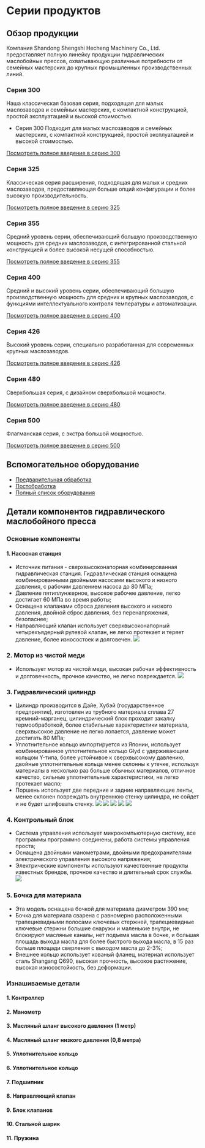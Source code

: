 # Серии продуктов

## Обзор продукции

Компания Shandong Shengshi Hecheng Machinery Co., Ltd. предоставляет полную линейку продукции гидравлических маслобойных прессов, охватывающую различные потребности от семейных мастерских до крупных промышленных производственных линий.

### Серия 300
Наша классическая базовая серия, подходящая для малых маслозаводов и семейных мастерских, с компактной конструкцией, простой эксплуатацией и высокой стоимостью.

- Серия 300
  Подходит для малых маслозаводов и семейных мастерских, с компактной конструкцией, простой эксплуатацией и высокой стоимостью.

[Посмотреть полное введение в серию 300](/ru/products/300)

### Серия 325
Классическая серия расширения, подходящая для малых и средних маслозаводов, предоставляющая больше опций конфигурации и более высокую производительность.

[Посмотреть полное введение в серию 325](/ru/products/325)

### Серия 355
Средний уровень серии, обеспечивающий большую производственную мощность для средних маслозаводов, с интегрированной стальной конструкцией и более высокой несущей способностью.

[Посмотреть полное введение в серию 355](/ru/products/355)

### Серия 400
Средний и высокий уровень серии, обеспечивающий большую производственную мощность для средних и крупных маслозаводов, с функциями интеллектуального контроля температуры и автоматизации.

[Посмотреть полное введение в серию 400](/ru/products/400)

### Серия 426
Высокий уровень серии, специально разработанная для современных крупных маслозаводов.

[Посмотреть полное введение в серию 426](/ru/products/426)

### Серия 480
Сверхбольшая серия, с дизайном сверхбольшой мощности.

[Посмотреть полное введение в серию 480](/ru/products/480)

### Серия 500
Флагманская серия, с экстра большой мощностью.

[Посмотреть полное введение в серию 500](/ru/products/500)

## Вспомогательное оборудование
- [Предварительная обработка](/ru/products/pre-treatment)
- [Постобработка](/ru/products/post-treatment)
- [Полный список оборудования](/ru/products/supporting)


## Детали компонентов гидравлического маслобойного пресса

### Основные компоненты
#### 1. Насосная станция
+ Источник питания - сверхвысоконапорная комбинированная гидравлическая станция. Гидравлическая станция оснащена комбинированными двойными насосами высокого и низкого давления, с рабочим давлением насоса до 80 МПа;
+ Давление пятиплунжерное, высокое рабочее давление, легко достигает 60 МПа во время работы;
+ Оснащена клапанами сброса давления высокого и низкого давления, двойной сброс давления, без перенапряжения, безопаснее;
+ Направляющий клапан использует сверхвысоконапорный четырехъядерный рулевой клапан, не легко протекает и теряет давление, более износостоек и долговечен.
![](https://i.postimg.cc/PXrT6N9K/202509011618921.png?dl=1)

### 2. Мотор из чистой меди
+ Использует мотор из чистой меди, высокая рабочая эффективность и долговечность, прочное качество, не легко повреждается.
![](https://i.postimg.cc/pR7bDsP0/202509011615213.png?dl=1)

### 3. Гидравлический цилиндр
+ Цилиндр производится в Дайе, Хубэй (государственное предприятие), изготовлен из трубного материала сплава 27 кремний-марганец, цилиндрический блок проходит закалку термообработкой, более стабильные характеристики материала, сверхвысокое давление не легко лопается, давление может достигать 80 МПа;
+ Уплотнительное кольцо импортируется из Японии, использует комбинированное уплотнительное кольцо Glyd с удерживающим кольцом Y-типа, более устойчивое к сверхвысокому давлению, двойные уплотнительные кольца менее склонны к утечке, используя материалы в несколько раз больше обычных материалов, отличное качество, сильные уплотнительные характеристики, не легко протекает масло;
+ Поршень использует две передние и задние направляющие ленты, менее склонен повреждать внутреннюю стенку цилиндра, не сойдет и не будет шлифовать стенку.
![](https://i.postimg.cc/knHfHphZ/202509011620773.png?dl=1)
![](https://i.postimg.cc/G3wzLsRx/202509011620379.png?dl=1)
![](https://i.postimg.cc/hcnMNxpS/202509011621472.png?dl=1)
![](https://i.postimg.cc/9cK9HHCG/202509011625161.png?dl=1)
![](https://i.postimg.cc/69Zv9bpF/202509011625094.png?dl=1)

### 4. Контрольный блок
+ Система управления использует микрокомпьютерную систему, все программы программно соединены, работа системы управления проста;
+ Оснащена двойными манометрами, двойными предохранителями электрического управления высокого напряжения;
+ Электрические компоненты используют качественные продукты известных брендов, прочное качество и длительный срок службы.
![](https://i.postimg.cc/fz2tCG2t/202509011631969.png?dl=1)

### 5. Бочка для материала
+ Эта модель оснащена бочкой для материала диаметром 390 мм;
+ Бочка для материала сварена с равномерно расположенными трапециевидными полосами ключевых стержней, трапециевидные ключевые стержни большие снаружи и маленькие внутри, не блокируют масляные каналы, нет подъема масла в бочке, и большая площадь выхода масла для более быстрого выхода масла, в 15 раз больше площади сверления с выходом масла до 2-3%;
+ Внешнее кольцо использует кованый фланец, материал использует сталь Shangang Q690, высокая прочность, высокое растяжение, высокая износостойкость, без деформации.

### Изнашиваемые детали

#### 1. Контроллер
#### 2. Манометр
#### 3. Масляный шланг высокого давления (1 метр)
#### 4. Масляный шланг низкого давления (0,8 метра)
#### 5. Уплотнительное кольцо
#### 6. Уплотнительное кольцо
#### 7. Подшипник
#### 8. Направляющий клапан
#### 9. Блок клапанов
#### 10. Стальной шарик
#### 11. Пружина